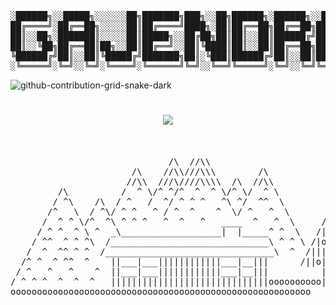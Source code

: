 <pre>

░██████╗░░█████╗░░░░░░██╗███████╗███╗░░██╗██████╗░██████╗░░█████╗░  ██████╗░░█████╗░██████╗░███╗░░░███╗░█████╗░██████╗░
██╔════╝░██╔══██╗░░░░░██║██╔════╝████╗░██║██╔══██╗██╔══██╗██╔══██╗  ██╔══██╗██╔══██╗██╔══██╗████╗░████║██╔══██╗██╔══██╗
██║░░██╗░███████║░░░░░██║█████╗░░██╔██╗██║██║░░██║██████╔╝███████║  ██████╔╝███████║██████╔╝██╔████╔██║███████║██████╔╝
██║░░╚██╗██╔══██║██╗░░██║██╔══╝░░██║╚████║██║░░██║██╔══██╗██╔══██║  ██╔═══╝░██╔══██║██╔══██╗██║╚██╔╝██║██╔══██║██╔══██╗
╚██████╔╝██║░░██║╚█████╔╝███████╗██║░╚███║██████╔╝██║░░██║██║░░██║  ██║░░░░░██║░░██║██║░░██║██║░╚═╝░██║██║░░██║██║░░██║
░╚═════╝░╚═╝░░╚═╝░╚════╝░╚══════╝╚═╝░░╚══╝╚═════╝░╚═╝░░╚═╝╚═╝░░╚═╝  ╚═╝░░░░░╚═╝░░╚═╝╚═╝░░╚═╝╚═╝░░░░░╚═╝╚═╝░░╚═╝╚═╝░░╚═╝
</pre>
   


![github-contribution-grid-snake-dark](https://github.com/StaticTesseract07/StaticTesseract07/assets/122696470/41aff6b0-bc71-45f3-8478-ff6a55043f60)

<h1 align="center">
    <img src="https://readme-typing-svg.herokuapp.com/?font=Righteous&size=35&center=true&vCenter=true&width=500&height=70&duration=4000&lines=Hi+There!+👋;+I'm+Gajendra+Parmar!;" />
</h1>



<pre> 

                              /\  //\\
                       /\    //\\///\\\        /\
                      //\\  ///\////\\\\  /\  //\\
         /\          /  ^ \/^ ^/^  ^  ^ \/^ \/  ^ \
        / ^\    /\  / ^   /  ^/ ^ ^ ^   ^\ ^/  ^^  \
       /^   \  / ^\/ ^ ^   ^ / ^  ^    ^  \/ ^   ^  \       *
      /  ^ ^ \/^  ^\ ^ ^ ^   ^  ^   ^   ____  ^   ^  \     /|\
     / ^ ^  ^ \ ^  _\___________________|  |_____^ ^  \   /||o\
    / ^^  ^ ^ ^\  /______________________________\ ^ ^ \ /|o|||\
   /  ^  ^^ ^ ^  /________________________________\  ^  /|||||o|\
  /^ ^  ^ ^^  ^    ||___|___||||||||||||___|__|||      /||o||||||\       |
 / ^   ^   ^    ^  ||___|___||||||||||||___|__|||          | |           |
/ ^ ^ ^  ^  ^  ^   ||||||||||||||||||||||||||||||oooooooooo| |ooooooo  |
ooooooooooooooooooooooooooooooooooooooooooooooooooooooooo
</pre>
